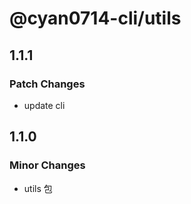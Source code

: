 # @cyan0714-cli/utils

## 1.1.1

### Patch Changes

- update cli

## 1.1.0

### Minor Changes

- utils 包
